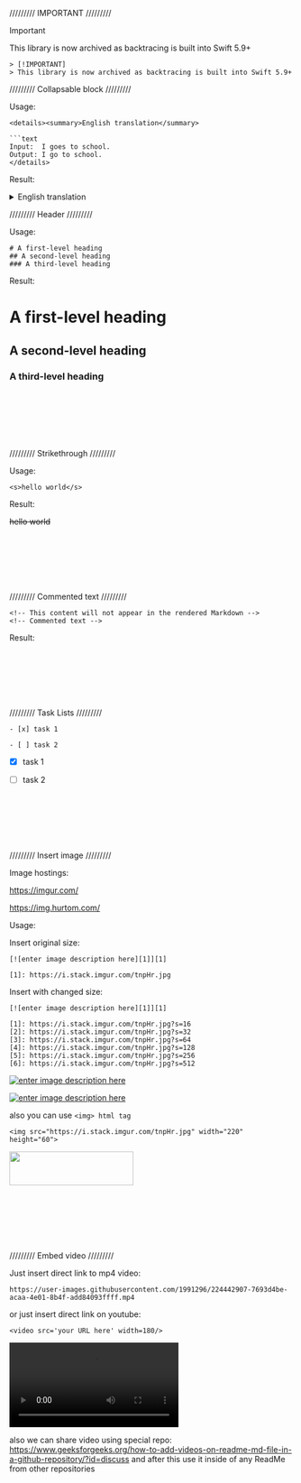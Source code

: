 ///////// IMPORTANT /////////

> [!IMPORTANT]  
> This library is now archived as backtracing is built into Swift 5.9+

```
> [!IMPORTANT]  
> This library is now archived as backtracing is built into Swift 5.9+
```

///////// Collapsable block /////////

Usage:
```
<details><summary>English translation</summary>

```text
Input:  I goes to school.
Output: I go to school.
</details>
```

Result:

<details><summary>English translation</summary>

```text
Input:  I goes to school.
Output: I go to school.
```
</details>


///////// Header /////////

Usage:

```
# A first-level heading
## A second-level heading
### A third-level heading
```

Result:

# A first-level heading
## A second-level heading
### A third-level heading





</br></br></br></br></br></br>///////// Strikethrough /////////

Usage:

```
<s>hello world</s>
```

Result:

<s>hello world</s>

</br></br></br></br></br></br>///////// Commented text /////////
```
<!-- This content will not appear in the rendered Markdown -->
<!-- Commented text -->
```
Result:
<!-- This content will not appear in the rendered Markdown -->


</br></br></br></br></br></br>///////// Task Lists /////////
```
- [x] task 1

- [ ] task 2
```

- [x] task 1

- [ ] task 2

</br></br></br></br></br></br>///////// Insert image /////////

Image hostings:

https://imgur.com/

https://img.hurtom.com/


Usage: 

Insert original size:

```
[![enter image description here][1]][1]

[1]: https://i.stack.imgur.com/tnpHr.jpg
```

Insert with changed size:

```
[![enter image description here][1]][1]

[1]: https://i.stack.imgur.com/tnpHr.jpg?s=16
[2]: https://i.stack.imgur.com/tnpHr.jpg?s=32
[3]: https://i.stack.imgur.com/tnpHr.jpg?s=64
[4]: https://i.stack.imgur.com/tnpHr.jpg?s=128
[5]: https://i.stack.imgur.com/tnpHr.jpg?s=256
[6]: https://i.stack.imgur.com/tnpHr.jpg?s=512
```

[![enter image description here][1]][1]

[![enter image description here][2]][2]

[1]: https://i.stack.imgur.com/tnpHr.jpg?s=64
[2]: https://i.stack.imgur.com/tnpHr.jpg?s=128


also you can use `<img> html tag`

```
<img src="https://i.stack.imgur.com/tnpHr.jpg" width="220" height="60">
```
<img src="https://i.stack.imgur.com/tnpHr.jpg" width="220" height="60">





</br></br></br></br></br></br>///////// Embed video /////////

Just insert direct link to mp4 video:

```
https://user-images.githubusercontent.com/1991296/224442907-7693d4be-acaa-4e01-8b4f-add84093ffff.mp4
```

or just insert direct link on youtube:

```
<video src='your URL here' width=180/>
```

<video src="https://drive.google.com/uc?export=download&id=1YBta3aHQGKrGPlgan5RLz-UZUqI7VwRg" type='video/mp4'></video>

also we can share video using special repo: https://www.geeksforgeeks.org/how-to-add-videos-on-readme-md-file-in-a-github-repository/?id=discuss 
and after this use it inside of any ReadMe from other repositories
